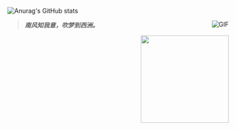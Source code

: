 
![Anurag's GitHub stats](https://github-readme-stats.vercel.app/api?username=bewhale&show_icons=true&theme=tokyonight)

<img align="right" alt="GIF" src="https://media.giphy.com/media/836HiJc7pgzy8iNXCn/giphy.gif" />

> ***南风知我意，吹梦到西洲。***

<img align='right' src="https://profile-counter.glitch.me/uknowsec/count.svg" width="200">


